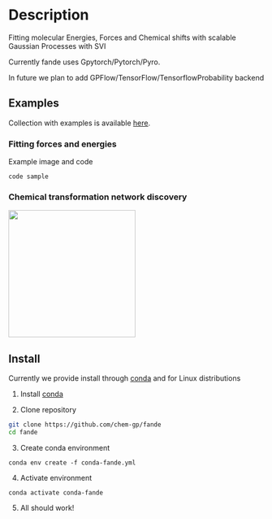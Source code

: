 # Description
Fitting molecular Energies, Forces and Chemical shifts with scalable Gaussian Processes with SVI 


Currently fande uses Gpytorch/Pytorch/Pyro. 

In future we plan to add GPFlow/TensorFlow/TensorflowProbability backend


## Examples

Collection with examples is available [here](https://github.com/chem-gp/examples).

### Fitting forces and energies

Example image and code

```
code sample
```

### Chemical transformation network discovery

<img src="https://user-images.githubusercontent.com/25351170/171550682-25ea416f-bc54-4373-9b31-1fdbc1f5381e.gif" width="250">

## Install

Currently we provide install through [conda]() and for Linux distributions

1. Install [conda](https://docs.conda.io/projects/conda/en/latest/user-guide/install/linux.html)

2. Clone repository 
``` bash
git clone https://github.com/chem-gp/fande
cd fande
```
3. Create conda environment
```
conda env create -f conda-fande.yml
```
4. Activate environment
```
conda activate conda-fande
```
5. All should work!


